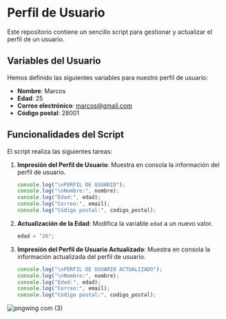 # Perfil de Usuario

Este repositorio contiene un sencillo script para gestionar y actualizar el perfil de un usuario. 

## Variables del Usuario

Hemos definido las siguientes variables para nuestro perfil de usuario:

- **Nombre**: Marcos
- **Edad**: 25
- **Correo electrónico**: marcos@gmail.com
- **Código postal**: 28001

## Funcionalidades del Script

El script realiza las siguientes tareas:

1. **Impresión del Perfil de Usuario**: Muestra en consola la información del perfil de usuario.
    ```javascript
    console.log("\nPERFIL DE USUARIO");
    console.log("\nNombre:", nombre);
    console.log("Edad:", edad);
    console.log("Correo:", email);
    console.log("Código postal:", codigo_postal);
    ```

2. **Actualización de la Edad**: Modifica la variable `edad` a un nuevo valor.
    ```javascript
    edad = "26";
    ```

3. **Impresión del Perfil de Usuario Actualizado**: Muestra en consola la información actualizada del perfil de usuario.
    ```javascript
    console.log("\nPERFIL DE USUARIO ACTUALIZADO");
    console.log("\nNombre:", nombre);
    console.log("Edad:", edad);
    console.log("Correo:", email);
    console.log("Código postal:", codigo_postal);
    ```
![pngwing com (3)](https://github.com/user-attachments/assets/9d83717e-75a8-45db-b354-6b85c654711d)



